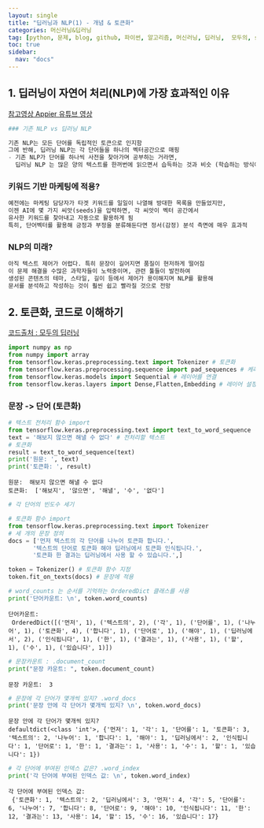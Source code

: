 ```yaml
---
layout: single
title: "딥러닝과 NLP(1) - 개념 & 토큰화"
categories: 머신러닝&딥러닝
tag: [python, 문제, blog, github, 파이썬, 알고리즘, 머신러닝, 딥러닝,  모두의, sw 텐서플로, 케라스, 개념, tensorflow, keras]
toc: true
sidebar:
  nav: "docs"
---
```

## 1. 딥러닝이 자연어 처리(NLP)에 가장 효과적인 이유

[참고영상 Appier 유튜브 영상](https://www.youtube.com/watch?v=gUMvBRI-WGo)


```python
### 기존 NLP vs 딥러닝 NLP
```


```python
기존 NLP는 모든 단어를 독립적인 토큰으로 인지함
그에 반해, 딥러닝 NLP는 각 단어들을 하나의 벡터공간으로 매핑   
- 기존 NLP가 단어를 하나씩 사전을 찾아가며 공부하는 거라면, 
  딥러닝 NLP 는 많은 양의 텍스트를 한꺼번에 읽으면서 습득하는 것과 비슷 (학습하는 방식이 더 자연스러워짐)
```

### 키워드 기반 마케팅에 적용?


```python
예전에는 마케팅 담당자가 타겟 키워드를 일일이 나열해 방대한 목록을 만들었지만, 
이젠 AI에 몇 가지 씨앗(seeds)을 입력하면, 각 씨앗이 벡터 공간에서
유사한 키워드를 찾아내고 자동으로 활용하게 됨
특히, 단어벡터를 활용해 긍정과 부정을 분류해둔다면 정서(감정) 분석 측면에 매우 효과적
```

### NLP의 미래?


```python
아직 텍스트 제어가 어렵다. 특히 문장이 길어지면 품질이 현저하게 떨어짐
이 문제 해결을 수많은 과학자들이 노력중이며, 관련 툴들이 발전하여   
생성된 콘텐츠의 테마, 스타일, 길이 등에서 제어가 용이해지며 NLP를 활용해
문서를 분석하고 작성하는 것이 훨씬 쉽고 빨라질 것으로 전망
```

## 2. 토큰화, 코드로 이해하기

[코드출처 : 모두의 딥러닝](https://book.interpark.com/product/BookDisplay.do?_method=detail&sc.prdNo=327029899&gclid=CjwKCAiAsNKQBhAPEiwAB-I5zWB_M4jMKGFqiFNOYSAWhJOcJgWe5wkpqEx14EZLGYeWz09_rx4L5RoCX7EQAvD_BwE)


```python
import numpy as np
from numpy import array
from tensorflow.keras.preprocessing.text import Tokenizer # 토큰화
from tensorflow.keras.preprocessing.sequence import pad_sequences # 케라스 전처리 도구 for 패딩
from tensorflow.keras.models import Sequential # 레이어를 연결
from tensorflow.keras.layers import Dense,Flatten,Embedding # 레이어 설정, 1차원화, word2vect
```

### 문장 -> 단어 (토큰화)


```python
# 텍스트 전처리 함수 import
from tensorflow.keras.preprocessing.text import text_to_word_sequence
text = '해보지 않으면 해낼 수 없다' # 전처리할 텍스트
# 토큰화 
result = text_to_word_sequence(text)
print('원문: ', text)
print('토큰화: ', result)
```

    원문:  해보지 않으면 해낼 수 없다
    토큰화:  ['해보지', '않으면', '해낼', '수', '없다']



```python
# 각 단어의 빈도수 세기 

# 토큰화 함수 import
from tensorflow.keras.preprocessing.text import Tokenizer
# 세 개의 문장 정의 
docs = ['먼저 텍스트의 각 단어를 나누어 토큰화 합니다.',
       '텍스트의 단어로 토큰화 해야 딥러닝에서 토큰화 인식됩니다.',
       '토큰화 한 결과는 딥러닝에서 사용 할 수 있습니다.',]

token = Tokenizer() # 토큰화 함수 지정
token.fit_on_texts(docs) # 문장에 적용

# word_counts 는 순서를 기억하는 OrderedDict 클래스를 사용 
print('단어카운트: \n', token.word_counts)
```

    단어카운트: 
     OrderedDict([('먼저', 1), ('텍스트의', 2), ('각', 1), ('단어를', 1), ('나누어', 1), ('토큰화', 4), ('합니다', 1), ('단어로', 1), ('해야', 1), ('딥러닝에서', 2), ('인식됩니다', 1), ('한', 1), ('결과는', 1), ('사용', 1), ('할', 1), ('수', 1), ('있습니다', 1)])



```python
# 문장카운트 : .document_count
print("문장 카운트: ", token.document_count)
```

    문장 카운트:  3



```python
# 문장에 각 단어가 몇개씩 있지? .word_docs
print('문장 안에 각 단어가 몇개씩 있지? \n', token.word_docs)
```

    문장 안에 각 단어가 몇개씩 있지?
    defaultdict(<class 'int'>, {'먼저': 1, '각': 1, '단어를': 1, '토큰화': 3, '텍스트의': 2, '나누어': 1, '합니다': 1, '해야': 1, '딥러닝에서': 2, '인식됩니다': 1, '단어로': 1, '한': 1, '결과는': 1, '사용': 1, '수': 1, '할': 1, '있습니다': 1})



```python
# 각 단어에 부여된 인덱스 값은? .word_index
print('각 단어에 부여된 인덱스 값: \n', token.word_index) 
```

    각 단어에 부여된 인덱스 값: 
     {'토큰화': 1, '텍스트의': 2, '딥러닝에서': 3, '먼저': 4, '각': 5, '단어를': 6, '나누어': 7, '합니다': 8, '단어로': 9, '해야': 10, '인식됩니다': 11, '한': 12, '결과는': 13, '사용': 14, '할': 15, '수': 16, '있습니다': 17}
